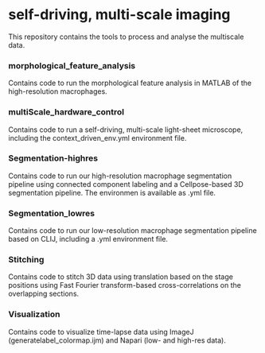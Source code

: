 # self-driving, multi-scale imaging
This repository contains the tools to process and analyse the multiscale data.



### morphological_feature_analysis
Contains code to run the morphological feature analysis in MATLAB of the high-resolution macrophages.

### multiScale_hardware_control
Contains code to run a self-driving, multi-scale light-sheet microscope, including the context_driven_env.yml environment file.

### Segmentation-highres
Contains code to run our high-resolution macrophage segmentation pipeline using connected component labeling and a Cellpose-based 3D segmentation pipeline. The environmen is available as .yml file.

### Segmentation_lowres
Contains code to run our low-resolution macrophage segmentation pipeline based on CLIJ, including a .yml environment file. 

### Stitching
Contains code to stitch 3D data using translation based on the stage positions using Fast Fourier transform-based cross-correlations on the overlapping sections.

### Visualization
Contains code to visualize time-lapse data using ImageJ (generatelabel_colormap.ijm) and Napari (low- and high-res data).
